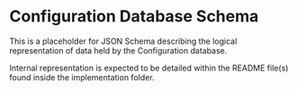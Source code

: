 # Configuration Database Schema

This is a placeholder for JSON Schema describing the logical representation 
of data held by the Configuration database.

Internal representation is expected to be detailed within the README file(s) 
found inside the implementation folder.

